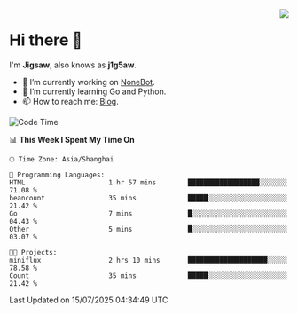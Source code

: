 <a href="#">
  <img align="right" src="https://github-readme-stats.vercel.app/api?username=j1g5awi&count_private=true&show_icons=true&title_color=80070B&text_color=B3B3B3&bg_color=212121&icon_color=80070B" />
</a>

# Hi there 👋

I'm **Jigsaw**, also knows as **j1g5aw**.

- 🔭 I’m currently working on [NoneBot](https://github.com/nonebot).
- 🌱 I’m currently learning Go and Python.
- 📫 How to reach me: [Blog](https://blog.maddestroyer.xyz/).

<!--START_SECTION:waka-->
![Code Time](http://img.shields.io/badge/Code%20Time-1%2C886%20hrs%2036%20mins-blue)

📊 **This Week I Spent My Time On** 

```text
🕑︎ Time Zone: Asia/Shanghai

💬 Programming Languages: 
HTML                     1 hr 57 mins        ██████████████████░░░░░░░   71.08 % 
beancount                35 mins             █████░░░░░░░░░░░░░░░░░░░░   21.42 % 
Go                       7 mins              █░░░░░░░░░░░░░░░░░░░░░░░░   04.43 % 
Other                    5 mins              █░░░░░░░░░░░░░░░░░░░░░░░░   03.07 % 

🐱‍💻 Projects: 
miniflux                 2 hrs 10 mins       ████████████████████░░░░░   78.58 % 
Count                    35 mins             █████░░░░░░░░░░░░░░░░░░░░   21.42 % 
```


 Last Updated on 15/07/2025 04:34:49 UTC
<!--END_SECTION:waka-->
